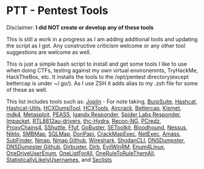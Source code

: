 # PTT - Pentest Tools
Disclaimer: **I did NOT create or develop any of these tools**

This is still a work in a progress as I am adding additional tools and updating the script as I got. Any constructive criticism welcome or any other tool suggestions are welcome as well.

This is just a simple bash script to install and get some tools I like to use when doing CTFs, testing against my own virtual environemnts, TryHackMe, HackTheBox, etc. It installs the tools to the /opt/pentest directory(except bettercap is under ~/.go/). As I use ZSH it adds alias to my .zsh file for some of these as well.

This list includes tools such as:
[Joplin](https://joplinapp.org/) - For note taking,
[BurpSuite](https://portswigger.net/burp/communitydownload),
[Hashcat](https://github.com/hashcat/hashcat),
[Hashcat-Utils](https://github.com/hashcat/hashcat-utils),
[HCXDumpTool](https://github.com/ZerBea/hcxdumptool),
[HCXTools](https://github.com/ZerBea/hcxtools),
[Aircrack](https://github.com/aircrack-ng/aircrack-ng),
[Bettercap](https://github.com/bettercap/bettercap),
[Kismet](https://github.com/kismetwireless/kismet),
[mdk4](https://github.com/aircrack-ng/mdk4),
[Metasploit](https://docs.metasploit.com/docs/using-metasploit/getting-started/nightly-installers.html),
[PEASS](https://github.com/carlospolop/PEASS-ng),
[lgandx Responder](https://github.com/lgandx/Responder), [Spider Labs Responder](https://github.com/SpiderLabs/Responder),
[Impacket](https://github.com/fortra/impacket),
[RTL8812au-drivers](https://github.com/aircrack-ng/rtl8812au),
[thc-Hydra](https://github.com/vanhauser-thc/thc-hydra),
[Recon-NG](https://github.com/lanmaster53/recon-ng),
[PCredz](https://github.com/lgandx/PCredz),
[ProxyChains4](https://github.com/rofl0r/proxychains-ng),
[SShuttle](https://github.com/sshuttle/sshuttle),
[Ffuf](https://github.com/ffuf/ffuf),
[GoBuster](https://github.com/OJ/gobuster),
[SEToolkit](https://github.com/trustedsec/social-engineer-toolkit),
[Bloodhound](https://github.com/BloodHoundAD/BloodHound),
[Nessus](https://www.tenable.com/downloads/nessus\?loginAttempted\=true),
[Nikto](https://github.com/sullo/nikto),
[SMBMap](https://github.com/ShawnDEvans/smbmap),
[SQLMap](https://github.com/sqlmapproject/sqlmap),
[DonPapi](https://github.com/login-securite/DonPAPI),
[CrackMapExec](https://github.com/byt3bl33d3r/CrackMapExec),
[NetExec](https://github.com/Pennyw0rth/NetExec),
[Amass](https://github.com/owasp-amass/amass),
[SubFinder](https://github.com/projectdiscovery/subfinder),
[Nmap](https://nmap.org/), [Nmap Github](https://github.com/nmap/nmap),
[Wireshark](https://www.wireshark.org/),
[ShodanCLI](https://cli.shodan.io/),
[DNSDumpster](https://dnsdumpster.com/), [DNSDumpster Github](https://github.com/nmmapper/dnsdumpster),
[Dirbuster](https://github.com/KajanM/DirBuster),
[Dirb](https://github.com/v0re/dirb),
[EvilWinRM](https://github.com/Hackplayers/evil-winrm),
[Enum4Linux](https://www.kali.org/tools/enum4linux/),
[OneDriveUserEnum](https://github.com/nyxgeek/onedrive_user_enum),
[OneListForAll](https://github.com/six2dez/OneListForAll),
[OneRuleToRuleThemAll](https://github.com/NotSoSecure/password_cracking_rules),
[StatisticallyLikelyUsernames](https://github.com/insidetrust/statistically-likely-usernames),
 and [Seclists](https://github.com/danielmiessler/SecLists)

